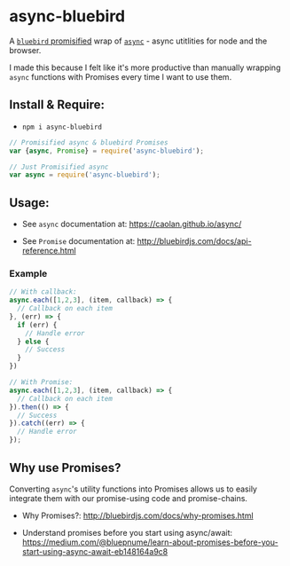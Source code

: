 # async-bluebird

A [`bluebird` promisified](http://bluebirdjs.com/docs/api/promise.promisify.html) wrap of [`async`](https://github.com/caolan/async) - async utitlities for node and the browser.

I made this because I felt like it's more productive than manually wrapping `async` functions with Promises every time I want to use them.


## Install & Require:

* `npm i async-bluebird`

```js
// Promisified async & bluebird Promises
var {async, Promise} = require('async-bluebird');

// Just Promisified async
var async = require('async-bluebird');
```


## Usage:

* See `async` documentation at: https://caolan.github.io/async/

* See `Promise` documentation at: http://bluebirdjs.com/docs/api-reference.html

### Example

```js
// With callback:
async.each([1,2,3], (item, callback) => {
  // Callback on each item
}, (err) => {
  if (err) {
    // Handle error
  } else {
    // Success
  }
})

// With Promise:
async.each([1,2,3], (item, callback) => {
  // Callback on each item
}).then(() => {
  // Success
}).catch((err) => {
  // Handle error
});
```


## Why use Promises?

Converting `async`'s utility functions into Promises allows us to easily integrate them with our promise-using code and promise-chains.

* Why Promises?: http://bluebirdjs.com/docs/why-promises.html

* Understand promises before you start using async/await: https://medium.com/@bluepnume/learn-about-promises-before-you-start-using-async-await-eb148164a9c8
